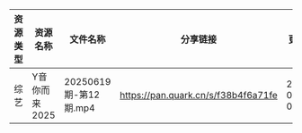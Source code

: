 | 资源类型 | 资源名称      | 文件名称               | 分享链接                                | 更新时间                |
| ---- | --------- | ------------------ | ----------------------------------- | ------------------- |
| 综艺   | Y音你而来2025 | 20250619期-第12期.mp4 | https://pan.quark.cn/s/f38b4f6a71fe | 2025-06-20 01:39:48 |
